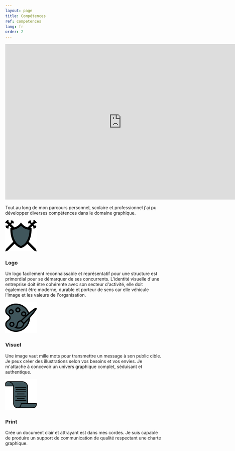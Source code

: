 ```yaml
---
layout: page
title: Compétences
ref: competences
lang: fr
order: 2
---
```


<div class="wrapper">
    
<div class="video-container">
    
<iframe width="740" height="495" src="https://www.youtube.com/embed/-IwH__DkIn0" frameborder="0" allow="accelerometer; autoplay; encrypted-media; gyroscope; picture-in-picture" allowfullscreen></iframe>
</div>

<!-- Intro -->

<p>Tout au long de mon parcours personnel, scolaire et professionnel j'ai pu développer diverses compétences dans le domaine graphique.</p>

<!-- Logo -->

<div class="conteneur_comp">
    
<img src="img/Competences_logo.png"/>
<h3>Logo</h3>

</div>

<p>Un logo facilement reconnaissable et représentatif pour une structure est primordial pour se démarquer de ses concurrents. L'identité visuelle d'une entreprise doit être cohérente avec son secteur d'activité, elle doit également être moderne, durable et porteur de sens car elle véhicule l'image et les valeurs de l'organisation.</p>



<!-- Visuel -->

<div class="conteneur_comp">
    
<img src="img/Competences_visuel.png"/>
<h3>Visuel</h3>

</div>

<p>Une image vaut mille mots pour transmettre un message à son public cible. Je peux créer des illustrations selon vos besoins et vos envies. Je m'attache à concevoir un univers graphique complet, séduisant et authentique.</p>


<!-- Print -->

<div class="conteneur_comp">
    
<img src="img/Competences_print.png"/>
<h3>Print</h3>

</div>

<p>Crée un document clair et attrayant est dans mes cordes. Je suis capable de produire un support de communication de qualité respectant une charte graphique.</p>


   
   
   
   
</div>
